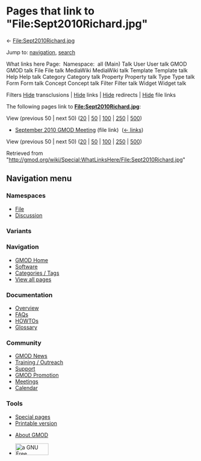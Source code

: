 <div id="mw-page-base" class="noprint">

</div>

<div id="mw-head-base" class="noprint">

</div>

<div id="content" class="mw-body" role="main">

<span id="top"></span>

<div id="mw-js-message" style="display:none;">

</div>



# <span dir="auto">Pages that link to "File:Sept2010Richard.jpg"</span>

<div id="bodyContent">

<div id="contentSub">

←
[File:Sept2010Richard.jpg](/wiki/File:Sept2010Richard.jpg "File:Sept2010Richard.jpg")

</div>

<div id="jump-to-nav" class="mw-jump">

Jump to: [navigation](#mw-navigation), [search](#p-search)

</div>

<div id="mw-content-text">

What links here Page:  Namespace:  all (Main) Talk User User talk GMOD
GMOD talk File File talk MediaWiki MediaWiki talk Template Template talk
Help Help talk Category Category talk Property Property talk Type Type
talk Form Form talk Concept Concept talk Filter Filter talk Widget
Widget talk

Filters
[Hide](/mediawiki/index.php?title=Special:WhatLinksHere/File:Sept2010Richard.jpg&hidetrans=1 "Special:WhatLinksHere/File:Sept2010Richard.jpg")
transclusions \|
[Hide](/mediawiki/index.php?title=Special:WhatLinksHere/File:Sept2010Richard.jpg&hidelinks=1 "Special:WhatLinksHere/File:Sept2010Richard.jpg")
links \|
[Hide](/mediawiki/index.php?title=Special:WhatLinksHere/File:Sept2010Richard.jpg&hideredirs=1 "Special:WhatLinksHere/File:Sept2010Richard.jpg")
redirects \|
[Hide](/mediawiki/index.php?title=Special:WhatLinksHere/File:Sept2010Richard.jpg&hideimages=1 "Special:WhatLinksHere/File:Sept2010Richard.jpg")
file links

The following pages link to
**[File:Sept2010Richard.jpg](/wiki/File:Sept2010Richard.jpg "File:Sept2010Richard.jpg")**:

View (previous 50 \| next 50)
([20](/mediawiki/index.php?title=Special:WhatLinksHere/File:Sept2010Richard.jpg&limit=20 "Special:WhatLinksHere/File:Sept2010Richard.jpg")
\|
[50](/mediawiki/index.php?title=Special:WhatLinksHere/File:Sept2010Richard.jpg&limit=50 "Special:WhatLinksHere/File:Sept2010Richard.jpg")
\|
[100](/mediawiki/index.php?title=Special:WhatLinksHere/File:Sept2010Richard.jpg&limit=100 "Special:WhatLinksHere/File:Sept2010Richard.jpg")
\|
[250](/mediawiki/index.php?title=Special:WhatLinksHere/File:Sept2010Richard.jpg&limit=250 "Special:WhatLinksHere/File:Sept2010Richard.jpg")
\|
[500](/mediawiki/index.php?title=Special:WhatLinksHere/File:Sept2010Richard.jpg&limit=500 "Special:WhatLinksHere/File:Sept2010Richard.jpg"))

- [September 2010 GMOD
  Meeting](/wiki/September_2010_GMOD_Meeting "September 2010 GMOD Meeting")
  (file link) ‎ <span class="mw-whatlinkshere-tools">([←
  links](/mediawiki/index.php?title=Special:WhatLinksHere&target=September+2010+GMOD+Meeting "Special:WhatLinksHere"))</span>

View (previous 50 \| next 50)
([20](/mediawiki/index.php?title=Special:WhatLinksHere/File:Sept2010Richard.jpg&limit=20 "Special:WhatLinksHere/File:Sept2010Richard.jpg")
\|
[50](/mediawiki/index.php?title=Special:WhatLinksHere/File:Sept2010Richard.jpg&limit=50 "Special:WhatLinksHere/File:Sept2010Richard.jpg")
\|
[100](/mediawiki/index.php?title=Special:WhatLinksHere/File:Sept2010Richard.jpg&limit=100 "Special:WhatLinksHere/File:Sept2010Richard.jpg")
\|
[250](/mediawiki/index.php?title=Special:WhatLinksHere/File:Sept2010Richard.jpg&limit=250 "Special:WhatLinksHere/File:Sept2010Richard.jpg")
\|
[500](/mediawiki/index.php?title=Special:WhatLinksHere/File:Sept2010Richard.jpg&limit=500 "Special:WhatLinksHere/File:Sept2010Richard.jpg"))

</div>

<div class="printfooter">

Retrieved from
"<http://gmod.org/wiki/Special:WhatLinksHere/File:Sept2010Richard.jpg>"

</div>

<div id="catlinks" class="catlinks catlinks-allhidden">

</div>

<div class="visualClear">

</div>

</div>

</div>

<div id="mw-navigation">

## Navigation menu

<div id="mw-head">



<div id="left-navigation">

<div id="p-namespaces" class="vectorTabs" role="navigation"
aria-labelledby="p-namespaces-label">

### Namespaces

- <span id="ca-nstab-image"><a href="/wiki/File:Sept2010Richard.jpg" accesskey="c"
  title="View the file page [c]">File</a></span>
- <span id="ca-talk"><a
  href="/mediawiki/index.php?title=File_talk:Sept2010Richard.jpg&amp;action=edit&amp;redlink=1"
  accesskey="t"
  title="Discussion about the content page [t]">Discussion</a></span>

</div>

<div id="p-variants" class="vectorMenu emptyPortlet" role="navigation"
aria-labelledby="p-variants-label">

### 

### Variants[](#)

<div class="menu">

</div>

</div>

</div>

<div id="right-navigation">





</div>



</div>

</div>

</div>

<div id="mw-panel">

<div id="p-logo" role="banner">

<a href="/wiki/Main_Page"
style="background-image: url(http://gmod.org/images/GMOD-cogs.png);"
title="Visit the main page"></a>

</div>

<div id="p-Navigation" class="portal" role="navigation"
aria-labelledby="p-Navigation-label">

### Navigation

<div class="body">

- <span id="n-GMOD-Home">[GMOD Home](/wiki/Main_Page)</span>
- <span id="n-Software">[Software](/wiki/GMOD_Components)</span>
- <span id="n-Categories-.2F-Tags">[Categories /
  Tags](/wiki/Categories)</span>
- <span id="n-View-all-pages">[View all
  pages](/wiki/Special:AllPages)</span>

</div>

</div>

<div id="p-Documentation" class="portal" role="navigation"
aria-labelledby="p-Documentation-label">

### Documentation

<div class="body">

- <span id="n-Overview">[Overview](/wiki/Overview)</span>
- <span id="n-FAQs">[FAQs](/wiki/Category:FAQ)</span>
- <span id="n-HOWTOs">[HOWTOs](/wiki/Category:HOWTO)</span>
- <span id="n-Glossary">[Glossary](/wiki/Glossary)</span>

</div>

</div>

<div id="p-Community" class="portal" role="navigation"
aria-labelledby="p-Community-label">

### Community

<div class="body">

- <span id="n-GMOD-News">[GMOD News](/wiki/GMOD_News)</span>
- <span id="n-Training-.2F-Outreach">[Training /
  Outreach](/wiki/Training_and_Outreach)</span>
- <span id="n-Support">[Support](/wiki/Support)</span>
- <span id="n-GMOD-Promotion">[GMOD
  Promotion](/wiki/GMOD_Promotion)</span>
- <span id="n-Meetings">[Meetings](/wiki/Meetings)</span>
- <span id="n-Calendar">[Calendar](/wiki/Calendar)</span>

</div>

</div>

<div id="p-tb" class="portal" role="navigation"
aria-labelledby="p-tb-label">

### Tools

<div class="body">

- <span id="t-specialpages"><a href="/wiki/Special:SpecialPages" accesskey="q"
  title="A list of all special pages [q]">Special pages</a></span>
- <span id="t-print"><a
  href="/mediawiki/index.php?title=Special:WhatLinksHere/File:Sept2010Richard.jpg&amp;printable=yes"
  rel="alternate" accesskey="p"
  title="Printable version of this page [p]">Printable version</a></span>

</div>

</div>

</div>

</div>

<div id="footer" role="contentinfo">

- <span id="footer-places-about">[About
  GMOD](/wiki/GMOD:About "GMOD:About")</span>

<!-- -->

- <span id="footer-copyrightico">[<img src="http://www.gnu.org/graphics/gfdl-logo-small.png" width="88"
  height="31" alt="a GNU Free Documentation License" />](http://www.gnu.org/licenses/fdl-1.3.html)</span>


<div style="clear:both">

</div>

</div>
